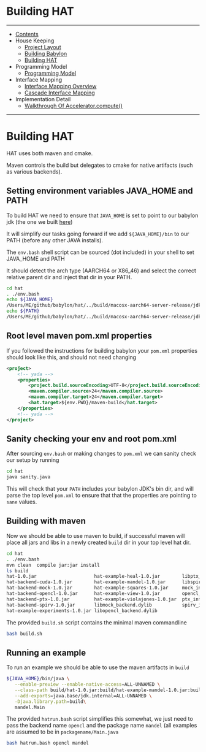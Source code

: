 # Building HAT

----

* [Contents](hat-00.md)
* House Keeping
    * [Project Layout](hat-01-01-project-layout.md)
    * [Building Babylon](hat-01-02-building-babylon.md)
    * [Building HAT](hat-01-03-building-hat.md)
* Programming Model
    * [Programming Model](hat-03-programming-model.md)
* Interface Mapping
    * [Interface Mapping Overview](hat-04-01-interface-mapping.md)
    * [Cascade Interface Mapping](hat-04-02-cascade-interface-mapping.md)
* Implementation Detail
    * [Walkthrough Of Accelerator.compute()](hat-accelerator-compute.md)

---

# Building HAT

HAT uses both maven and cmake.

Maven controls the build but delegates to cmake for native artifacts (such as various backends).


## Setting environment variables JAVA_HOME and PATH

To build HAT we need to ensure that `JAVA_HOME` is set
to point to our babylon jdk (the one we built [here](hat-01-02-building-babylon.md))

It will simplify our tasks going forward if we add `${JAVA_HOME}/bin` to our PATH (before any other JAVA installs).

The `env.bash` shell script can be sourced (dot included) in your shell to set JAVA_HOME and PATH

It should detect the arch type (AARCH64 or X86_46) and select the correct relative parent dir and inject that dir in your PATH.

```bash
cd hat
. ./env.bash
echo ${JAVA_HOME}
/Users/ME/github/babylon/hat/../build/macosx-aarch64-server-release/jdk
echo ${PATH}
/Users/ME/github/babylon/hat/../build/macosx-aarch64-server-release/jdk/bin:/usr/local/bin:......
```

## Root level maven pom.xml properties

If you followed the instructions for building babylon your `pom.xml`
properties should look like this, and should not need changing

```xml
<project>
    <!-- yada -->
    <properties>
        <project.build.sourceEncoding>UTF-8</project.build.sourceEncoding>
        <maven.compiler.source>24</maven.compiler.source>
        <maven.compiler.target>24</maven.compiler.target>
        <hat.target>${env.PWD}/maven-build</hat.target>
    </properties>
    <!-- yada -->
</project>
```
## Sanity checking your env and root pom.xml

After sourcing `env.bash` or making changes to `pom.xml` we can
sanity check our setup by running

```bash
cd hat
java sanity.java
```

This will check that your `PATH` includes your babylon JDK's bin dir, and will parse the top level `pom.xml` to ensure that that
the properties are pointing to `sane` values.

## Building with maven

Now we should be able to use maven to build, if successful maven will place all jars and libs in a newly created `build` dir in your top level hat dir.

```bash
cd hat
. ./env.bash
mvn clean  compile jar:jar install
ls build
hat-1.0.jar                     hat-example-heal-1.0.jar        libptx_backend.dylib
hat-backend-cuda-1.0.jar        hat-example-mandel-1.0.jar      libspirv_backend.dylib
hat-backend-mock-1.0.jar        hat-example-squares-1.0.jar     mock_info
hat-backend-opencl-1.0.jar      hat-example-view-1.0.jar        opencl_info
hat-backend-ptx-1.0.jar         hat-example-violajones-1.0.jar  ptx_info
hat-backend-spirv-1.0.jar       libmock_backend.dylib           spirv_info
hat-example-experiments-1.0.jar libopencl_backend.dylib
```

The provided `build.sh` script contains the minimal maven commandline

```bash
bash build.sh
```

## Running an example

To run an example we should be able to use the maven artifacts in `build`

```bash
${JAVA_HOME}/bin/java \
   --enable-preview --enable-native-access=ALL-UNNAMED \
   --class-path build/hat-1.0.jar:build/hat-example-mandel-1.0.jar:build/hat-backend-opencl-1.0.jar \
   --add-exports=java.base/jdk.internal=ALL-UNNAMED \
   -Djava.library.path=build\
   mandel.Main
```

The provided `hatrun.bash` script simplifies this somewhat, we just need to pass the backend name `opencl` and the package name `mandel`
(all examples are assumed to be in `packagename/Main.java`

```bash
bash hatrun.bash opencl mandel
```
